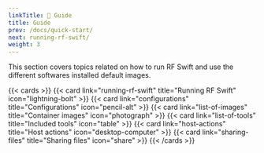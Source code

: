 ```yaml
---
linkTitle: 📖 Guide
title: Guide
prev: /docs/quick-start/
next: running-rf-swift/
weight: 3
---
```


This section covers topics related on how to run RF Swift and use the different softwares installed default images.



{{< cards >}}
  {{< card link="running-rf-swift" title="Running RF Swift" icon="lightning-bolt" >}}
  {{< card link="configurations" title="Configurations" icon="pencil-alt" >}}
  {{< card link="list-of-images" title="Container images" icon="photograph" >}}
  {{< card link="list-of-tools" title="Included tools" icon="table" >}}
  {{< card link="host-actions" title="Host actions" icon="desktop-computer" >}}
  {{< card link="sharing-files" title="Sharing files" icon="share" >}}
{{< /cards >}}